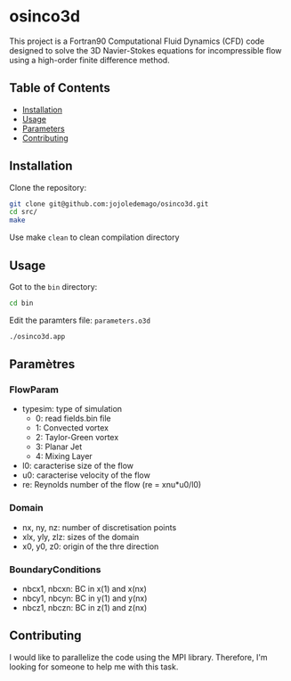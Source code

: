 # osinco3d

This project is a Fortran90 Computational Fluid Dynamics (CFD) code designed to solve the 3D Navier-Stokes equations for incompressible flow using a high-order finite difference method.

## Table of Contents 
- [Installation](#installation)
- [Usage](#usage)
- [Parameters](#parameters)
- [Contributing](#contributing)

## Installation

Clone the repository:
```sh
git clone git@github.com:jojoledemago/osinco3d.git
cd src/
make
```
Use make `clean` to clean compilation directory

## Usage

Got to the `bin` directory:
```sh
cd bin
```

Edit the paramters file: `parameters.o3d`

```sh
./osinco3d.app
```
## Paramètres

### FlowParam
- typesim: type of simulation
    * 0: read fields.bin file
    * 1: Convected vortex
    * 2: Taylor-Green vortex
    * 3: Planar Jet
    * 4: Mixing Layer
- l0: caracterise size of the flow
- u0: caracterise velocity of the flow
- re: Reynolds number of the flow (re = xnu*u0/l0)

### Domain
- nx, ny, nz: number of discretisation points
- xlx, yly, zlz: sizes of the domain
- x0, y0, z0: origin of the thre direction

### BoundaryConditions
- nbcx1, nbcxn: BC in x(1) and x(nx)
- nbcy1, nbcyn: BC in y(1) and y(nx)
- nbcz1, nbczn: BC in z(1) and z(nx)

## Contributing

I would like to parallelize the code using the MPI library. Therefore, I'm looking for someone to help me with this task.

